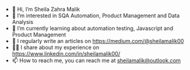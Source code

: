 - 👋 Hi, I’m Sheila Zahra Malik
- 👀 I’m interested in SQA Automation, Product Management and Data Analysis
- 🌱 I’m currently learning about automation testing, Javascript and Product Management
- 📝 I regularly write an articles on https://medium.com/@sheilamalik00
- 🚶‍♀️ I share about my experience on https://www.linkedin.com/in/sheilamalik00/
- 📫 How to reach me, you can reach me at sheilamalik@outlook.com

<!---
sheilamalik00/sheilamalik00 is a ✨ special ✨ repository because its `README.md` (this file) appears on your GitHub profile.
You can click the Preview link to take a look at your changes.
--->
